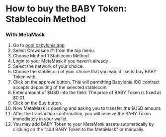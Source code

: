 # How to buy the BABY Token: Stablecoin Method

### With MetaMask

 1. Go to [pool.babylonia.app](pool.babylonia.app)
 2. Select Crowdsale #1 from the top menu.
 3. Choose Method 1 Stablecoin Method.
 4. Login to your MetaMask if you haven't already .
 5. Select the network of your choice.
 6. Choose the stablecoin of your choice that you would like to buy BABY Token with.
 7. Click on the approve button. This will permitting Babylonia ICO contract accepts depositing of the selected stablecoin.
 8. Enter amount of $USD into the field. The price of BABY Token is fixed at $0.01.
 9. Click on the Buy button.
 10. Now MetaMask is opening and asking you to transfer the $USD amount.
 11. After the transaction confirmation, you will receive the BABY Token immediately in your wallet. 
 12. You may add BABY Token to your MetaMask assets automatically by clicking on the "add BABY Token to the MetaMask" or manually.

